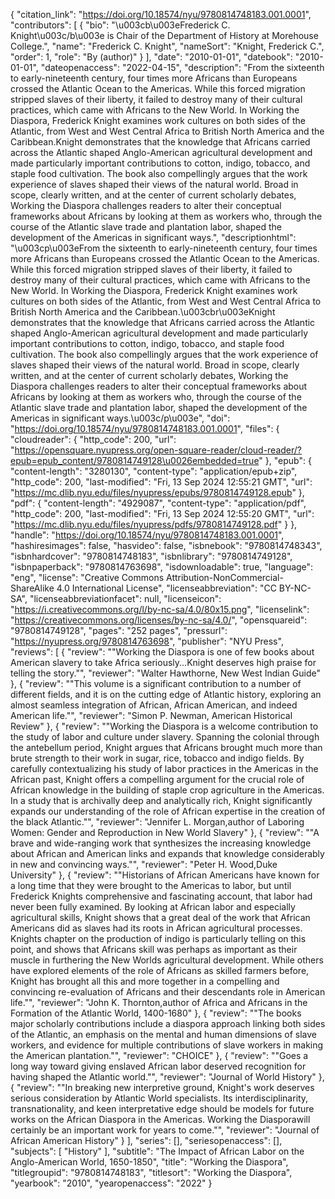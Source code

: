 {
   "citation_link": "https://doi.org/10.18574/nyu/9780814748183.001.0001",
   "contributors": [
     {
       "bio": "\u003cb\u003eFrederick C. Knight\u003c/b\u003e is Chair of the Department of History at Morehouse College.",
       "name": "Frederick C. Knight",
       "nameSort": "Knight, Frederick C.",
       "order": 1,
       "role": "By (author)"
     }
   ],
   "date": "2010-01-01",
   "datebook": "2010-01-01",
   "dateopenaccess": "2022-04-15",
   "description": "From the sixteenth to early-nineteenth century, four times more Africans than Europeans crossed the Atlantic Ocean to the Americas. While this forced migration stripped slaves of their liberty, it failed to destroy many of their cultural practices, which came with Africans to the New World. In Working the Diaspora, Frederick Knight examines work cultures on both sides of the Atlantic, from West and West Central Africa to British North America and the Caribbean.Knight demonstrates that the knowledge that Africans carried across the Atlantic shaped Anglo-American agricultural development and made particularly important contributions to cotton, indigo, tobacco, and staple food cultivation. The book also compellingly argues that the work experience of slaves shaped their views of the natural world. Broad in scope, clearly written, and at the center of current scholarly debates, Working the Diaspora challenges readers to alter their conceptual frameworks about Africans by looking at them as workers who, through the course of the Atlantic slave trade and plantation labor, shaped the development of the Americas in significant ways.",
   "descriptionhtml": "\u003cp\u003eFrom the sixteenth to early-nineteenth century, four times more Africans than Europeans crossed the Atlantic Ocean to the Americas. While this forced migration stripped slaves of their liberty, it failed to destroy many of their cultural practices, which came with Africans to the New World. In Working the Diaspora, Frederick Knight examines work cultures on both sides of the Atlantic, from West and West Central Africa to British North America and the Caribbean.\u003cbr\u003eKnight demonstrates that the knowledge that Africans carried across the Atlantic shaped Anglo-American agricultural development and made particularly important contributions to cotton, indigo, tobacco, and staple food cultivation. The book also compellingly argues that the work experience of slaves shaped their views of the natural world. Broad in scope, clearly written, and at the center of current scholarly debates, Working the Diaspora challenges readers to alter their conceptual frameworks about Africans by looking at them as workers who, through the course of the Atlantic slave trade and plantation labor, shaped the development of the Americas in significant ways.\u003c/p\u003e",
   "doi": "https://doi.org/10.18574/nyu/9780814748183.001.0001",
   "files": {
     "cloudreader": {
       "http_code": 200,
       "url": "https://opensquare.nyupress.org/open-square-reader/cloud-reader/?epub=epub_content/9780814749128\u0026embedded=true"
     },
     "epub": {
       "content-length": "3280130",
       "content-type": "application/epub+zip",
       "http_code": 200,
       "last-modified": "Fri, 13 Sep 2024 12:55:21 GMT",
       "url": "https://mc.dlib.nyu.edu/files/nyupress/epubs/9780814749128.epub"
     },
     "pdf": {
       "content-length": "4929087",
       "content-type": "application/pdf",
       "http_code": 200,
       "last-modified": "Fri, 13 Sep 2024 12:55:20 GMT",
       "url": "https://mc.dlib.nyu.edu/files/nyupress/pdfs/9780814749128.pdf"
     }
   },
   "handle": "https://doi.org/10.18574/nyu/9780814748183.001.0001",
   "hashiresimages": false,
   "hasvideo": false,
   "isbnebook": "9780814748343",
   "isbnhardcover": "9780814748183",
   "isbnlibrary": "9780814749128",
   "isbnpaperback": "9780814763698",
   "isdownloadable": true,
   "language": "eng",
   "license": "Creative Commons Attribution-NonCommercial-ShareAlike 4.0 International License",
   "licenseabbreviation": "CC BY-NC-SA",
   "licenseabbreviationfacet": null,
   "licenseicon": "https://i.creativecommons.org/l/by-nc-sa/4.0/80x15.png",
   "licenselink": "https://creativecommons.org/licenses/by-nc-sa/4.0/",
   "opensquareid": "9780814749128",
   "pages": "252 pages",
   "pressurl": "https://nyupress.org/9780814763698",
   "publisher": "NYU Press",
   "reviews": [
     {
       "review": "\"Working the Diaspora is one of few books about American slavery to take Africa seriously...Knight deserves high praise for telling the story.\"",
       "reviewer": "Walter Hawthorne, New West Indian Guide"
     },
     {
       "review": "\"This volume is a significant contribution to a number of different fields, and it is on the cutting edge of Atlantic history, exploring an almost seamless integration of African, African American, and indeed American life.\"",
       "reviewer": "Simon P. Newman, American Historical Review"
     },
     {
       "review": "\"Working the Diaspora is a welcome contribution to the study of labor and culture under slavery. Spanning the colonial through the antebellum period, Knight argues that Africans brought much more than brute strength to their work in sugar, rice, tobacco and indigo fields. By carefully contextualizing his study of labor practices in the Americas in the African past, Knight offers a compelling argument for the crucial role of African knowledge in the building of staple crop agriculture in the Americas. In a study that is archivally deep and analytically rich, Knight significantly expands our understanding of the role of African expertise in the creation of the black Atlantic.\"",
       "reviewer": "Jennifer L. Morgan,author of Laboring Women: Gender and Reproduction in New World Slavery"
     },
     {
       "review": "\"A brave and wide-ranging work that synthesizes the increasing knowledge about African and American links and expands that knowledge considerably in new and convincing ways.\"",
       "reviewer": "Peter H. Wood,Duke University"
     },
     {
       "review": "\"Historians of African Americans have known for a long time that they were brought to the Americas to labor, but until Frederick Knights comprehensive and fascinating account, that labor had never been fully examined. By looking at African labor and especially agricultural skills, Knight shows that a great deal of the work that African Americans did as slaves had its roots in African agricultural processes. Knights chapter on the production of indigo is particularly telling on this point, and shows that Africans skill was perhaps as important as their muscle in furthering the New Worlds agricultural development. While others have explored elements of the role of Africans as skilled farmers before, Knight has brought all this and more together in a compelling and convincing re-evaluation of Africans and their descendants role in American life.\"",
       "reviewer": "John K. Thornton,author of Africa and Africans in the Formation of the Atlantic World, 1400-1680"
     },
     {
       "review": "\"The books major scholarly contributions include a diaspora approach linking both sides of the Atlantic, an emphasis on the mental and human dimensions of slave workers, and evidence for multiple contributions of slave workers in making the American plantation.\"",
       "reviewer": "CHOICE"
     },
     {
       "review": "\"Goes a long way toward giving enslaved African labor deserved recognition for having shaped the Atlantic world.\"",
       "reviewer": "Journal of World History"
     },
     {
       "review": "\"In breaking new interpretive ground, Knight's work deserves serious consideration by Atlantic World specialists. Its interdisciplinarity, transnationality, and keen interpretative edge should be models for future works on the African Diaspora in the Americas. Working the Diasporawill certainly be an important work for years to come.\"",
       "reviewer": "Journal of African American History"
     }
   ],
   "series": [],
   "seriesopenaccess": [],
   "subjects": [
     "History"
   ],
   "subtitle": "The Impact of African Labor on the Anglo-American World, 1650-1850",
   "title": "Working the Diaspora",
   "titlegroupid": "9780814748183",
   "titlesort": "Working the Diaspora",
   "yearbook": "2010",
   "yearopenaccess": "2022"
 }
